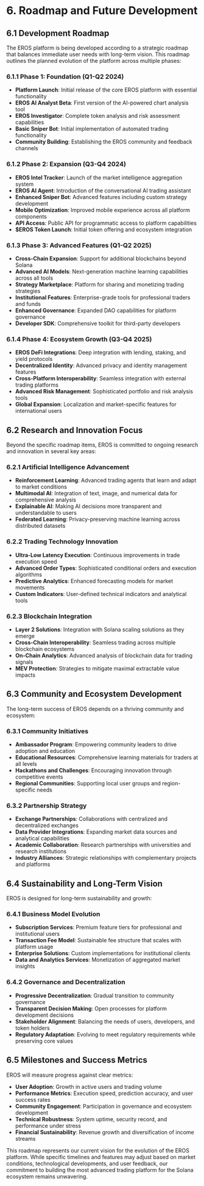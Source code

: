 # 6. Roadmap and Future Development

## 6.1 Development Roadmap

The EROS platform is being developed according to a strategic roadmap that balances immediate user needs with long-term vision. This roadmap outlines the planned evolution of the platform across multiple phases:

### 6.1.1 Phase 1: Foundation (Q1-Q2 2024)

- **Platform Launch**: Initial release of the core EROS platform with essential functionality
- **EROS AI Analyst Beta**: First version of the AI-powered chart analysis tool
- **EROS Investigator**: Complete token analysis and risk assessment capabilities
- **Basic Sniper Bot**: Initial implementation of automated trading functionality
- **Community Building**: Establishing the EROS community and feedback channels

### 6.1.2 Phase 2: Expansion (Q3-Q4 2024)

- **EROS Intel Tracker**: Launch of the market intelligence aggregation system
- **EROS AI Agent**: Introduction of the conversational AI trading assistant
- **Enhanced Sniper Bot**: Advanced features including custom strategy development
- **Mobile Optimization**: Improved mobile experience across all platform components
- **API Access**: Public API for programmatic access to platform capabilities
- **$EROS Token Launch**: Initial token offering and ecosystem integration

### 6.1.3 Phase 3: Advanced Features (Q1-Q2 2025)

- **Cross-Chain Expansion**: Support for additional blockchains beyond Solana
- **Advanced AI Models**: Next-generation machine learning capabilities across all tools
- **Strategy Marketplace**: Platform for sharing and monetizing trading strategies
- **Institutional Features**: Enterprise-grade tools for professional traders and funds
- **Enhanced Governance**: Expanded DAO capabilities for platform governance
- **Developer SDK**: Comprehensive toolkit for third-party developers

### 6.1.4 Phase 4: Ecosystem Growth (Q3-Q4 2025)

- **EROS DeFi Integrations**: Deep integration with lending, staking, and yield protocols
- **Decentralized Identity**: Advanced privacy and identity management features
- **Cross-Platform Interoperability**: Seamless integration with external trading platforms
- **Advanced Risk Management**: Sophisticated portfolio and risk analysis tools
- **Global Expansion**: Localization and market-specific features for international users

## 6.2 Research and Innovation Focus

Beyond the specific roadmap items, EROS is committed to ongoing research and innovation in several key areas:

### 6.2.1 Artificial Intelligence Advancement

- **Reinforcement Learning**: Advanced trading agents that learn and adapt to market conditions
- **Multimodal AI**: Integration of text, image, and numerical data for comprehensive analysis
- **Explainable AI**: Making AI decisions more transparent and understandable to users
- **Federated Learning**: Privacy-preserving machine learning across distributed datasets

### 6.2.2 Trading Technology Innovation

- **Ultra-Low Latency Execution**: Continuous improvements in trade execution speed
- **Advanced Order Types**: Sophisticated conditional orders and execution algorithms
- **Predictive Analytics**: Enhanced forecasting models for market movements
- **Custom Indicators**: User-defined technical indicators and analytical tools

### 6.2.3 Blockchain Integration

- **Layer 2 Solutions**: Integration with Solana scaling solutions as they emerge
- **Cross-Chain Interoperability**: Seamless trading across multiple blockchain ecosystems
- **On-Chain Analytics**: Advanced analysis of blockchain data for trading signals
- **MEV Protection**: Strategies to mitigate maximal extractable value impacts

## 6.3 Community and Ecosystem Development

The long-term success of EROS depends on a thriving community and ecosystem:

### 6.3.1 Community Initiatives

- **Ambassador Program**: Empowering community leaders to drive adoption and education
- **Educational Resources**: Comprehensive learning materials for traders at all levels
- **Hackathons and Challenges**: Encouraging innovation through competitive events
- **Regional Communities**: Supporting local user groups and region-specific needs

### 6.3.2 Partnership Strategy

- **Exchange Partnerships**: Collaborations with centralized and decentralized exchanges
- **Data Provider Integrations**: Expanding market data sources and analytical capabilities
- **Academic Collaboration**: Research partnerships with universities and research institutions
- **Industry Alliances**: Strategic relationships with complementary projects and platforms

## 6.4 Sustainability and Long-Term Vision

EROS is designed for long-term sustainability and growth:

### 6.4.1 Business Model Evolution

- **Subscription Services**: Premium feature tiers for professional and institutional users
- **Transaction Fee Model**: Sustainable fee structure that scales with platform usage
- **Enterprise Solutions**: Custom implementations for institutional clients
- **Data and Analytics Services**: Monetization of aggregated market insights

### 6.4.2 Governance and Decentralization

- **Progressive Decentralization**: Gradual transition to community governance
- **Transparent Decision Making**: Open processes for platform development decisions
- **Stakeholder Alignment**: Balancing the needs of users, developers, and token holders
- **Regulatory Adaptation**: Evolving to meet regulatory requirements while preserving core values

## 6.5 Milestones and Success Metrics

EROS will measure progress against clear metrics:

- **User Adoption**: Growth in active users and trading volume
- **Performance Metrics**: Execution speed, prediction accuracy, and user success rates
- **Community Engagement**: Participation in governance and ecosystem development
- **Technical Robustness**: System uptime, security record, and performance under stress
- **Financial Sustainability**: Revenue growth and diversification of income streams

This roadmap represents our current vision for the evolution of the EROS platform. While specific timelines and features may adjust based on market conditions, technological developments, and user feedback, our commitment to building the most advanced trading platform for the Solana ecosystem remains unwavering.